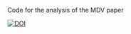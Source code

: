 Code for the analysis of the MDV paper

[![DOI](https://zenodo.org/badge/340050465.svg)](https://zenodo.org/doi/10.5281/zenodo.10022428)
